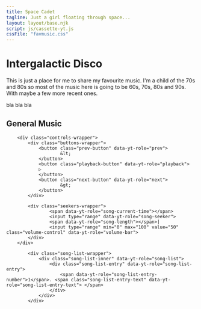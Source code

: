 ```yaml
---
title: Space Cadet
tagline: Just a girl floating through space...
layout: layout/base.njk
script: js/cassette-yt.js 
cssFile: "favmusic.css"
---
```


<h1>Intergalactic Disco</h1>

<p>This is just a place for me to share my favourite music. I'm a child of the 70s and 80s so most of the music here is going to be 60s, 70s, 80s and 90s. With maybe a few more recent ones.</p>

<p>bla bla bla</p>


 <div id="player">
    <div class="player-wrapper">
        <h2 class="playername">General Music </h2>
    <div class="song-name-wrapper">
        <div class="song-name-inner">
             <div class="rotategrad"><div class="song-name" data-yt-role="song-name-display"></div>
            </div>
         </div>
    </div>
        
        <div class="controls-wrapper">
            <div class="buttons-wrapper">
                <button class="prev-button" data-yt-role="prev">
                        &lt;
                </button>
                <button class="playback-button" data-yt-role="playback">
                ▷
                </button>
                <button class="next-button" data-yt-role="next">
                        &gt;
                </button>
            </div>
            
            <div class="seekers-wrapper">
                    <span data-yt-role="song-current-time"></span>
                    <input type="range" data-yt-role="song-seeker">
                    <span data-yt-role="song-length"></span>|
                    <input type="range" min="0" max="100" value="50" class="volume-control" data-yt-role="volume-bar">
            </div>
        </div>
            
            <div class="song-list-wrapper">
                <div class="song-list-inner" data-yt-role="song-list">
                    <div class="song-list-entry" data-yt-role="song-list-entry">
                        <span data-yt-role="song-list-entry-number">1</span>. <span class="song-list-entry-text" data-yt-role="song-list-entry-text"> </span>
                    </div>
                </div>
            </div>
   </div>
</div>
  




<script>
    let songsData = [

	    {id: 'eo8vW_0H_Kg', name: 'testsong - test song artist'},
	    {id: 'W9mhsW5aWJM', name: 'test2'},
	]
	let songs =  Song.initializeFromDataArray(songsData);
	let player =  PlayerManager.getInstance().createPlayer(songs);
</script>